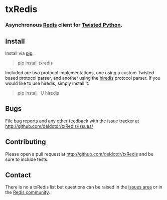# txRedis
### Asynchronous [Redis](http://redis.io) client for [Twisted Python](http://www.twistedmatrix.com).


## Install

Install via [pip](https://pypi.python.org/pypi/pip).

> pip install txredis

Included are two protocol implementations, one using a custom Twisted
based protocol parser, and another using the [hiredis](https://github.com/pietern/hiredis-py) protocol parser. If you would like to use hiredis, simply install it:

> pip install -U hiredis


## Bugs
File bug reports and any other feedback with the issue tracker at
http://github.com/deldotdr/txRedis/issues/


## Contributing
Please open a pull request at http://github.com/deldotdr/txRedis and be sure to include tests.


## Contact
There is no a txRedis list but questions can be raised in the [issues area](https://github.com/deldotdr/txRedis/issues) or in the [Redis community](http://redis.io/community).
